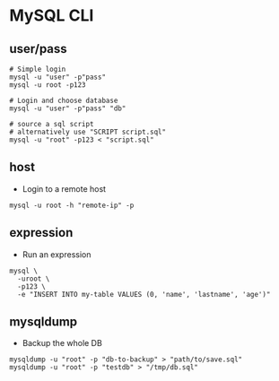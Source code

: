 # MySQL CLI

## user/pass

```shell
# Simple login
mysql -u "user" -p"pass"
mysql -u root -p123

# Login and choose database
mysql -u "user" -p"pass" "db"
```

```shell
# source a sql script
# alternatively use "SCRIPT script.sql"
mysql -u "root" -p123 < "script.sql"
```

## host

- Login to a remote host

```shell
mysql -u root -h "remote-ip" -p
```

## expression

- Run an expression

```shell
mysql \
  -uroot \
  -p123 \
  -e "INSERT INTO my-table VALUES (0, 'name', 'lastname', 'age')"
```

## mysqldump

- Backup the whole DB

```shell
mysqldump -u "root" -p "db-to-backup" > "path/to/save.sql"
mysqldump -u "root" -p "testdb" > "/tmp/db.sql"
```
